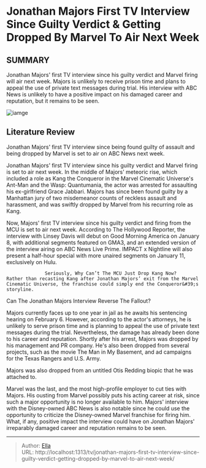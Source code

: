 # Jonathan Majors  First TV Interview Since Guilty Verdict &amp; Getting Dropped By Marvel To Air Next Week


## SUMMARY 



  Jonathan Majors&#39; first TV interview since his guilty verdict and Marvel firing will air next week.   Majors is unlikely to receive prison time and plans to appeal the use of private text messages during trial.   His interview with ABC News is unlikely to have a positive impact on his damaged career and reputation, but it remains to be seen.  

![iamge](https://static1.srcdn.com/wordpress/wp-content/uploads/2023/12/jonathan-majors-victor-timely-in-chicago-world-s-fair-ferris-wheel.jpg)

## Literature Review
Jonathan Majors&#39; first TV interview since being found guilty of assault and being dropped by Marvel is set to air on ABC News next week.




Jonathan Majors&#39; first TV interview since his guilty verdict and Marvel firing is set to air next week. In the middle of Majors&#39; meteoric rise, which included a role as Kang the Conqueror in the Marvel Cinematic Universe&#39;s Ant-Man and the Wasp: Quantumania, the actor was arrested for assaulting his ex-girlfriend Grace Jabbari. Majors has since been found guilty by a Manhattan jury of two misdemeanor counts of reckless assault and harassment, and was swiftly dropped by Marvel from his recurring role as Kang.




Now, Majors&#39; first TV interview since his guilty verdict and firing from the MCU is set to air next week. According to The Hollywood Reporter, the interview with Linsey Davis will debut on Good Morning America on January 8, with additional segments featured on GMA3, and an extended version of the interview airing on ABC News Live Prime. IMPACT x Nightline will also present a half-hour special with more unaired segments on January 11, exclusively on Hulu.

                  Seriously, Why Can’t The MCU Just Drop Kang Now?   Rather than recasting Kang after Jonathan Majors’ exit from the Marvel Cinematic Universe, the franchise could simply end the Conqueror&#39;s storyline.    


 Can The Jonathan Majors Interview Reverse The Fallout? 
          

Majors currently faces up to one year in jail as he awaits his sentencing hearing on February 6. However, according to the actor&#39;s attorneys, he is unlikely to serve prison time and is planning to appeal the use of private text messages during the trial. Nevertheless, the damage has already been done to his career and reputation. Shortly after his arrest, Majors was dropped by his management and PR company. He&#39;s also been dropped from several projects, such as the movie The Man in My Basement, and ad campaigns for the Texas Rangers and U.S. Army.






Majors was also dropped from an untitled Otis Redding biopic that he was attached to.




Marvel was the last, and the most high-profile employer to cut ties with Majors. His ousting from Marvel possibly puts his acting career at risk, since such a major opportunity is no longer available to him. Majors&#39; interview with the Disney-owned ABC News is also notable since he could use the opportunity to criticize the Disney-owned Marvel franchise for firing him. What, if any, positive impact the interview could have on Jonathan Majors&#39; irreparably damaged career and reputation remains to be seen.



---

> Author: [Ella](https://instagram.hk.cn/)  
> URL: http://localhost:1313/tv/jonathan-majors-first-tv-interview-since-guilty-verdict-getting-dropped-by-marvel-to-air-next-week/  

